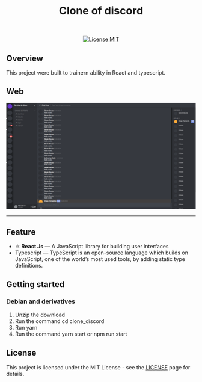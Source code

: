 <h1 align="center">
<br>
  <h1 align="center">Clone of discord</h1>
<br>

</h1>

<p align="center">
  <a href="https://opensource.org/licenses/MIT">
    <img src="https://img.shields.io/badge/License-MIT-blue.svg" alt="License MIT">
  </a>

</p>

## Overview

This project were built to trainern ability in React and typescript.

## Web
<div align='center'>

![Frontend](./src/assets/clone_discord.png)

</div>

<hr />

## Feature

- ⚛️ **React Js** — A JavaScript library for building user interfaces
- Typescript — TypeScript is an open-source language which builds on JavaScript, one of the world’s most used tools, by adding static type definitions.



## Getting started

### Debian and derivatives
<ol>
    <li>
        Unzip the download
    </li>
    <li>
        Run the command cd clone_discord
    </li>    
    <li>
        Run yarn
    </li>
    <li>
        Run the command yarn start or npm run start
    </li>
</ol>


## License

This project is licensed under the MIT License - see the [LICENSE](https://opensource.org/licenses/MIT) page for details.